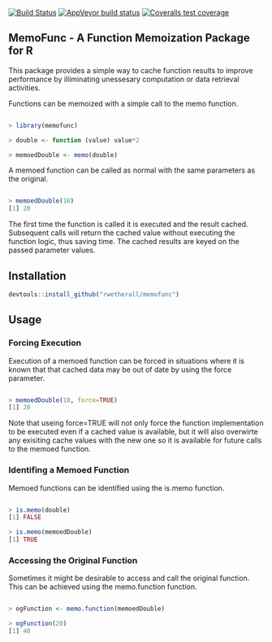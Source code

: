 [![Build Status](https://travis-ci.com/rwetherall/memofunc.svg?token=x2QLvsytRz6d82hRES7c&branch=master)](https://travis-ci.com/rwetherall/memofunc)
[![AppVeyor build status](https://ci.appveyor.com/api/projects/status/github/rwetherall/memofunc?branch=master&svg=true)](https://ci.appveyor.com/project/rwetherall/memofunc)
[![Coveralls test coverage](https://coveralls.io/repos/github/rwetherall/memofunc/badge.svg)](https://coveralls.io/r/rwetherall/memofunc?branch=master)

## MemoFunc - A Function Memoization Package for R

This package provides a simple way to cache function results to improve performance by illiminating unessesary computation or data retrieval activities.

Functions can be memoized with a simple call to the memo function.

``` r

> library(memofunc)

> double <- function (value) value*2

> memoedDouble <- memo(double)

```
A memoed function can be called as normal with the same parameters as the original.

``` r

> memoedDouble(10)
[1] 20

```

The first time the function is called it is executed and the result cached.  Subsequent calls will return the cached value without executing the function logic, thus saving time.  The cached results are keyed on the passed parameter values.

## Installation

``` r
devtools::install_github("rwetherall/memofunc")
```

## Usage

### Forcing Execution

Execution of a memoed function can be forced in situations where it is known that that cached data may be out of date by using the force parameter.

``` r

> memoedDouble(10, force=TRUE)
[1] 20

```
Note that useing force=TRUE will not only force the function implementation to be executed even if a cached value is available, but it will also overwirte any exisiting cache values with the new one so it is available for future calls to the memoed function.

### Identifing a Memoed Function

Memoed functions can be identified using the is.memo function.

``` r

> is.memo(double)
[1] FALSE

> is.memo(memoedDouble)
[1] TRUE

```

### Accessing the Original Function

Sometimes it might be desirable to access and call the original function.  This can be achieved using the memo.function function.

``` r

> ogFunction <- memo.function(memoedDouble)

> ogFunction(20)
[1] 40

```